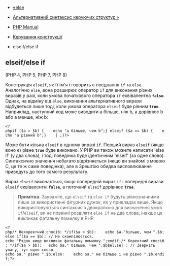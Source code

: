 - [«else](control-structures.else.md)
- [Альтернативний синтаксис керуючих структур »](control-structures.alternative-syntax.md)

- [PHP Manual](index.md)
- [Керування конструкції](language.control-structures.md)
- elseif/else if

## elseif/else if

(PHP 4, PHP 5, PHP 7, PHP 8)

Конструкція `elseif`, як її ім'я і говорить є поєднання `if` та `else`.
Аналогічно `else`, вона розширює оператор `if` для виконання різних
виразів у разі, коли умова початкового оператора `if` еквівалентна
**`false`**. Однак, на відміну від `else`, виконання альтернативного
вирази відбудеться лише тоді, коли умова оператора `elseif`
буде рівним **`true`**. Наприклад, наступний код може
виводити a більше, ніж b, a дорівнює b або a менше, ніж b:

`<?phpif ($a > $b) {    echo "a більше, чем b";} elseif ($a == $b) {    echo "a рівний b";}    | ;}?> `

Може бути кілька `elseif` в одному виразі `if`. Перший вираз
`elseif` (якщо воно є) рівне **`true`** буде виконано. У PHP ви
також можете написати 'else if' (у два слова), і тоді поведінка буде
ідентичним 'elseif' (за одне слово). Синтаксично значення небагато
відрізняється (якщо ви знайомі з мовою С, це те ж саме поведінка), але в
Зрештою обидва висловлювання приведуть до того самого результату.

Вираз `elseif` виконається, якщо попередній вираз `if` і
попередні вирази `elseif` еквівалентні **`false`**, а поточний
`elseif` дорівнює **`true`**.

> **Примітка**: Зауважте, що `elseif` та `else if` будуть рівнозначними
> лише за використанні фігурних дужок, як у прикладах вище. Якщо
> використовуються синтаксис з двокрапкою для визначення умов
> `if`/`elseif`, ви не повинні розділяти `else if` на два слова, інакше
> це викликає фатальну помилку в PHP.

` <?php/* Некоректний спосіб: */if($a > $b):    echo $a."більше, чем ".$b;else if($a == $b): // Не скомпілюється. echo "Рядок вище викликає фатальну помилку.";endif;/* Коректний спосіб: */if($a > $b):   echo $a." більше, чем ".$b$el;se| : // Зверніть увагу, тут одно слово. echo $a." рівно ".$b;else:    echo $a." не більше і не рівно ".$b;endif;?> `
